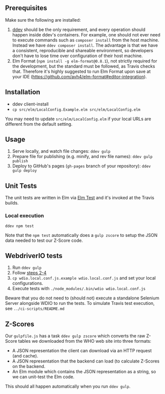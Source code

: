 ## Prerequisites

Make sure the following are installed:

1. [ddev](https://ddev.readthedocs.io/) should be the only requirement, and 
every operation should happen inside ddev's containers. For example, one should
not ever need to execute commands such as `composer install` from the host
machine. Instead we have `ddev composer install`. The advantage is that we have
a consistent, reproducible and shareable environment, so developers don't have
to lose time over configuration of their host machine.
2. Elm Format (`npm install -g elm-format@0.8.1`), not strictly required for the development, but the standard must be followed, as Travis checks that. Therefore it's highly suggested to run Elm Format upon save at your IDE (https://github.com/avh4/elm-format#editor-integration).

## Installation

* ddev client-install
* `cp src/elm/LocalConfig.Example.elm src/elm/LocalConfig.elm`

You may need to update `src/elm/LocalConfig.elm` if your local URLs are different from the default setting.

## Usage

1. Serve locally, and watch file changes: `ddev gulp`
2. Prepare file for publishing (e.g. minify, and rev file names): `ddev gulp publish`
3. Deploy to GitHub's pages (`gh-pages` branch of your repository): `ddev gulp deploy`

## Unit Tests
The unit tests are written in Elm via [Elm Test](https://github.com/elm-community/elm-test) and it's invoked at the Travis builds.

### Local execution

```
ddev npm test
```

Note that the `npm test` automatically does a `gulp zscore` to setup the JSON
data needed to test our Z-Score code.

## WebdriverIO tests

1. Run `ddev gulp`
1. Follow [steps 2-4](http://webdriver.io/guide.html)
1. `cp wdio.local.conf.js.example wdio.local.conf.js` and set your local configurations.
1. Execute tests with `./node_modules/.bin/wdio wdio.local.conf.js`

Beware that you do not need to (should not) execute a standalone Selenium Server alongside WDIO to run the tests.
To simulate Travis test execution, see `../ci-scripts/README.md`

## Z-Scores

Our `gulpfile.js` has a task `ddev gulp zscore` which converts the raw Z-Score tables we
downloaded from the WHO web site into three formats:

- A JSON representation the client can download via an HTTP request (and
  cache).
- A JSON representation that the backend can load (to calculate Z-Scores on the
  backend.
- An Elm module which contains the JSON representation as a string, so we can
  unit-test the Elm code.

This should all happen automatically when you run `ddev gulp`.
